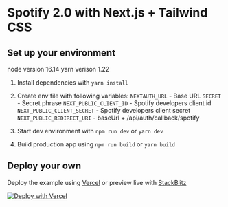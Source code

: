 # Spotify 2.0 with Next.js + Tailwind CSS

## Set up your environment

node version 16.14
yarn verison 1.22

1. Install dependencies with `yarn install`

2. Create env file with following variables:
`NEXTAUTH_URL` - Base URL
`SECRET` - Secret phrase
`NEXT_PUBLIC_CLIENT_ID` - Spotify developers client id
`NEXT_PUBLIC_CLIENT_SECRET` - Spotify developers client secret
`NEXT_PUBLIC_REDIRECT_URI` - baseUrl + /api/auth/callback/spotify

3. Start dev environment with `npm run dev` or `yarn dev`

4. Build production app using `npm run build` or `yarn build`

## Deploy your own

Deploy the example using [Vercel](https://vercel.com?utm_source=github&utm_medium=readme&utm_campaign=next-example) or preview live with [StackBlitz](https://stackblitz.com/github/vercel/next.js/tree/canary/examples/with-tailwindcss)

[![Deploy with Vercel](https://vercel.com/button)](https://vercel.com/new/git/external?repository-url=https://github.com/vercel/next.js/tree/canary/examples/with-tailwindcss&project-name=with-tailwindcss&repository-name=with-tailwindcss)

